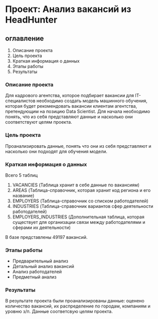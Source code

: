 # Проект: Анализ вакансий из HeadHunter
## оглавление

1. Описание проекта
2. Цель проекта
3. Краткая информация о данных
4. Этапы работы
5. Результаты

### Описание проекта
Для кадрового агентства, которое подбирает вакансии для IT-специалистов необходимо создать модель машинного обучения, которая будет рекомендовать вакансии клиентам агентства, претендующим на позицию Data Scientist. Для начала необходимо понять, что из себя представляют данные и насколько они соответствуют целям проекта.

### Цель проекта
Проанализировать данные, понять что они из себя представляют и насколько они подходят для обучения модели.

### Краткая информация о данных
Всего 5 таблиц
1. VACANCIES (Таблица хранит в себе данные по вакансиям)
2. AREAS (Таблица-справочник, которая хранит код региона и его название)
3. EMPLOYERS (Таблица-справочник со списком работодателей)
4. INDUSTRIES (Таблица-справочник вариантов сфер деятельности работодателей)
5. EMPLOYERS_INDUSTRIES (Дополнительная таблица, которая существует для организации связи между работодателями и сферами их деятельности)

В базе представлены 49197 вакансий.

### Этапы работы
* Предварительный анализ
* Детальный анализ вакансий
* Анализ работодателей
* Предметный анализ

### Результаты
В результате проекта были проанализированы данные: оценено количество вакансий, их распределение по городам, компаниям и уровню з/п. Данные соответсвую целям проекта.